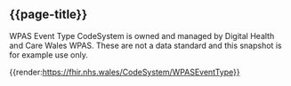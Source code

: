 <div class="warning"><span class="ImplementWarn"></span></div>

## {{page-title}}

WPAS Event Type CodeSystem is owned and managed by Digital Health and Care Wales WPAS. These are not a data standard and this snapshot is for example use only. 

{{render:https://fhir.nhs.wales/CodeSystem/WPASEventType}}

